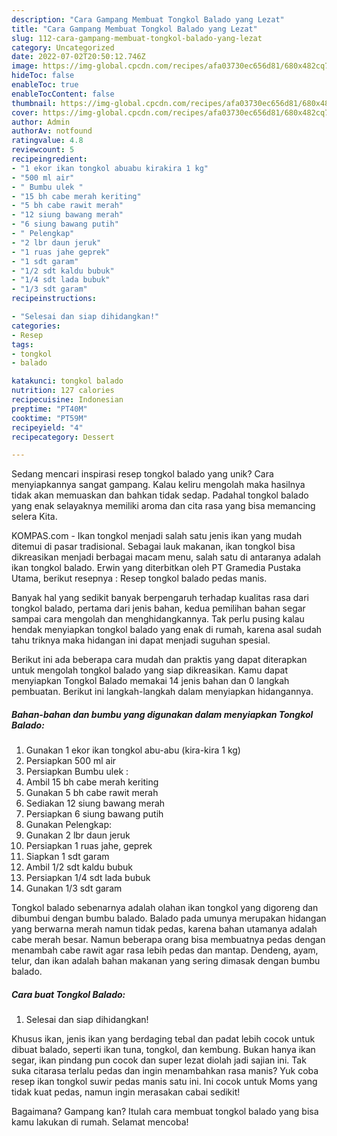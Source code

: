 ```yaml
---
description: "Cara Gampang Membuat Tongkol Balado yang Lezat"
title: "Cara Gampang Membuat Tongkol Balado yang Lezat"
slug: 112-cara-gampang-membuat-tongkol-balado-yang-lezat
category: Uncategorized
date: 2022-07-02T20:50:12.746Z
image: https://img-global.cpcdn.com/recipes/afa03730ec656d81/680x482cq70/tongkol-balado-foto-resep-utama.jpg
hideToc: false
enableToc: true
enableTocContent: false
thumbnail: https://img-global.cpcdn.com/recipes/afa03730ec656d81/680x482cq70/tongkol-balado-foto-resep-utama.jpg
cover: https://img-global.cpcdn.com/recipes/afa03730ec656d81/680x482cq70/tongkol-balado-foto-resep-utama.jpg
author: Admin
authorAv: notfound
ratingvalue: 4.8
reviewcount: 5
recipeingredient:
- "1 ekor ikan tongkol abuabu kirakira 1 kg"
- "500 ml air"
- " Bumbu ulek "
- "15 bh cabe merah keriting"
- "5 bh cabe rawit merah"
- "12 siung bawang merah"
- "6 siung bawang putih"
- " Pelengkap"
- "2 lbr daun jeruk"
- "1 ruas jahe geprek"
- "1 sdt garam"
- "1/2 sdt kaldu bubuk"
- "1/4 sdt lada bubuk"
- "1/3 sdt garam"
recipeinstructions:

- "Selesai dan siap dihidangkan!"
categories:
- Resep
tags:
- tongkol
- balado

katakunci: tongkol balado 
nutrition: 127 calories
recipecuisine: Indonesian
preptime: "PT40M"
cooktime: "PT59M"
recipeyield: "4"
recipecategory: Dessert

---
```





Sedang mencari inspirasi resep tongkol balado yang unik? Cara menyiapkannya sangat gampang. Kalau keliru mengolah maka hasilnya tidak akan memuaskan dan bahkan tidak sedap. Padahal tongkol balado yang enak selayaknya memiliki aroma dan cita rasa yang bisa memancing selera Kita.





KOMPAS.com - Ikan tongkol menjadi salah satu jenis ikan yang mudah ditemui di pasar tradisional. Sebagai lauk makanan, ikan tongkol bisa dikreasikan menjadi berbagai macam menu, salah satu di antaranya adalah ikan tongkol balado. Erwin yang diterbitkan oleh PT Gramedia Pustaka Utama, berikut resepnya : Resep tongkol balado pedas manis.

Banyak hal yang sedikit banyak berpengaruh terhadap kualitas rasa dari tongkol balado, pertama dari jenis bahan, kedua pemilihan bahan segar sampai cara mengolah dan menghidangkannya. Tak perlu pusing kalau hendak menyiapkan tongkol balado yang enak di rumah, karena asal sudah tahu triknya maka hidangan ini dapat menjadi suguhan spesial.






Berikut ini ada beberapa cara mudah dan praktis yang dapat diterapkan untuk mengolah tongkol balado yang siap dikreasikan. Kamu dapat menyiapkan Tongkol Balado memakai 14 jenis bahan dan 0 langkah pembuatan. Berikut ini langkah-langkah dalam menyiapkan hidangannya.

<!--inarticleads1-->

##### Bahan-bahan dan bumbu yang digunakan dalam menyiapkan Tongkol Balado:

1. Gunakan 1 ekor ikan tongkol abu-abu (kira-kira 1 kg)
1. Persiapkan 500 ml air
1. Persiapkan  Bumbu ulek :
1. Ambil 15 bh cabe merah keriting
1. Gunakan 5 bh cabe rawit merah
1. Sediakan 12 siung bawang merah
1. Persiapkan 6 siung bawang putih
1. Gunakan  Pelengkap:
1. Gunakan 2 lbr daun jeruk
1. Persiapkan 1 ruas jahe, geprek
1. Siapkan 1 sdt garam
1. Ambil 1/2 sdt kaldu bubuk
1. Persiapkan 1/4 sdt lada bubuk
1. Gunakan 1/3 sdt garam


Tongkol balado sebenarnya adalah olahan ikan tongkol yang digoreng dan dibumbui dengan bumbu balado. Balado pada umunya merupakan hidangan yang berwarna merah namun tidak pedas, karena bahan utamanya adalah cabe merah besar. Namun beberapa orang bisa membuatnya pedas dengan menambah cabe rawit agar rasa lebih pedas dan mantap. Dendeng, ayam, telur, dan ikan adalah bahan makanan yang sering dimasak dengan bumbu balado. 

<!--inarticleads2-->

##### Cara buat Tongkol Balado:


1. Selesai dan siap dihidangkan!

Khusus ikan, jenis ikan yang berdaging tebal dan padat lebih cocok untuk dibuat balado, seperti ikan tuna, tongkol, dan kembung. Bukan hanya ikan segar, ikan pindang pun cocok dan super lezat diolah jadi sajian ini. Tak suka citarasa terlalu pedas dan ingin menambahkan rasa manis? Yuk coba resep ikan tongkol suwir pedas manis satu ini. Ini cocok untuk Moms yang tidak kuat pedas, namun ingin merasakan cabai sedikit! 

Bagaimana? Gampang kan? Itulah cara membuat tongkol balado yang bisa kamu lakukan di rumah. Selamat mencoba!
